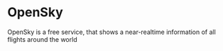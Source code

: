 # OpenSky
OpenSky is a free service, that shows a near-realtime information of all flights around the world
